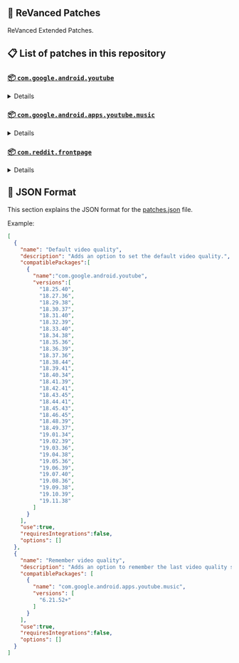 ## 🧩 ReVanced Patches

ReVanced Extended Patches.

## 📋 List of patches in this repository

### [📦 `com.google.android.youtube`](https://play.google.com/store/apps/details?id=com.google.android.youtube)
<details>

| 💊 Patch | 📜 Description | 🏹 Target Version |
|:--------:|:--------------:|:-----------------:|
| `Add splash animation` | Adds old style splash animation. | 18.25.40 ~ 19.11.38 |
| `Alternative thumbnails` | Adds options to replace video thumbnails using the DeArrow API or image captures from the video. | 18.25.40 ~ 19.11.38 |
| `Ambient mode switch` | Adds an option to bypass the restrictions of ambient mode or disable it completely. | 18.25.40 ~ 19.11.38 |
| `Append time stamps information` | Adds an option to add the current video quality or playback speed in brackets next to the current time. | 18.25.40 ~ 19.11.38 |
| `Change player flyout panel toggles` | Adds an option to use text toggles instead of switch toggles within the additional settings menu. | 18.25.40 ~ 19.05.36 |
| `Change start page` | Adds an option to set which page the app opens in instead of the homepage. | 18.25.40 ~ 19.11.38 |
| `Custom branding heading` | Applies a custom heading in the top left corner within the app. | 18.25.40 ~ 19.11.38 |
| `Custom branding icon YouTube` | Change the YouTube launcher icon to the icon specified in options.json. | 18.25.40 ~ 19.11.38 |
| `Custom branding name YouTube` | Rename the YouTube app to the name specified in options.json. | 18.25.40 ~ 19.11.38 |
| `Custom double tap length` | Add 'double-tap to seek' value. | 18.25.40 ~ 19.11.38 |
| `Custom package name` | Changes the package name for the non-root build of YouTube and YouTube Music to the name specified in options.json. | all |
| `Custom playback speed` | Adds options to customize available playback speeds. | 18.25.40 ~ 19.11.38 |
| `Custom player overlay opacity` | Adds an option to change the opacity of the video player background when player controls are visible. | 18.25.40 ~ 19.11.38 |
| `Custom seekbar color` | Adds an option to customize seekbar colors in video players and video thumbnails. | 18.25.40 ~ 19.11.38 |
| `Default playback speed` | Adds an option to set the default playback speed. | 18.25.40 ~ 19.11.38 |
| `Default video quality` | Adds an option to set the default video quality. | 18.25.40 ~ 19.11.38 |
| `Disable HDR video` | Adds options to disable HDR video. | 18.25.40 ~ 19.11.38 |
| `Disable QUIC protocol` | Adds an option to disable CronetEngine's QUIC protocol. | 18.25.40 ~ 19.11.38 |
| `Disable auto captions` | Adds an option to disable captions from being automatically enabled. | 18.25.40 ~ 19.11.38 |
| `Disable haptic feedback` | Adds an option to disable haptic feedback when swiping the video player. | 18.25.40 ~ 19.11.38 |
| `Disable landscape mode` | Adds an option to disable landscape mode when entering fullscreen. | 18.25.40 ~ 19.11.38 |
| `Disable pip notification` | Disable pip notification when you first launch pip mode. | 18.25.40 ~ 19.11.38 |
| `Disable rolling number animations` | Adds an option to disable rolling number animations of video view count, user likes, and upload time. | 18.43.45 ~ 19.11.38 |
| `Disable shorts on startup` | Adds an option to disable the Shorts player from resuming on app startup when Shorts were last being watched. | 18.25.40 ~ 19.11.38 |
| `Disable speed overlay` | Adds an option to disable 'Play at 2x speed' when pressing and holding in the video player. | 18.25.40 ~ 19.11.38 |
| `Disable update screen` | Adds an option to disable the "Update your app" screen that appears when using an outdated client. | 18.25.40 ~ 19.11.38 |
| `Enable bottom player gestures` | Adds an option to enter fullscreen when swiping down below the video player. | 18.25.40 ~ 19.11.38 |
| `Enable compact controls overlay` | Adds an option to make the fullscreen controls compact. | 18.25.40 ~ 19.11.38 |
| `Enable debug logging` | Adds an option to enable debug logging. | 18.25.40 ~ 19.11.38 |
| `Enable external browser` | Adds an option to always open links in your browser instead of in the in-app-browser. | 18.25.40 ~ 19.11.38 |
| `Enable gradient loading screen` | Adds an option to enable gradient loading screen. | 18.25.40 ~ 19.11.38 |
| `Enable language switch` | Adds an option to enable or disable language switching toggle. | 18.25.40 ~ 19.11.38 |
| `Enable minimized playback` | Enables minimized and background playback. | 18.25.40 ~ 19.11.38 |
| `Enable new splash animation` | Adds an option to enable a new type of splash animation. | 18.25.40 ~ 19.11.38 |
| `Enable new thumbnail preview` | Adds an option to enables the new seekbar thumbnails preview. | 18.25.40 ~ 19.11.38 |
| `Enable old quality layout` | Adds an option to restore the old video quality menu with specific video resolution options. | 18.25.40 ~ 19.11.38 |
| `Enable open links directly` | Adds an option to skip over redirection URLs in external links. | 18.25.40 ~ 19.11.38 |
| `Enable seekbar tapping` | Adds an option to enable tap-to-seek on the seekbar of the video player. | 18.25.40 ~ 19.11.38 |
| `Enable song search` | Adds an option to enable song search in the voice search screen. | 18.30.37 ~ 19.11.38 |
| `Enable tablet mini player` | Adds an option to enable the tablet mini player layout. | 18.25.40 ~ 19.11.38 |
| `Enable tablet navigation bar` | Adds an option to enable the tablet navigation bar. | 18.25.40 ~ 19.11.38 |
| `Enable wide search bar` | Adds an option to replace the search icon with a wide search bar. This will hide the YouTube logo when active. | 18.25.40 ~ 19.11.38 |
| `Force fullscreen` | Adds an option to forcefully open videos in fullscreen. | 18.25.40 ~ 19.11.38 |
| `Force opus codec` | Adds an option to force the opus audio codec instead of the mp4a audio codec. | 18.25.40 ~ 19.11.38 |
| `Force video codec` | Adds an option to force the video codec. | 18.25.40 ~ 19.11.38 |
| `Header switch` | Add switch to change header. | 18.25.40 ~ 19.11.38 |
| `Hide account menu` | Adds the ability to hide account menu elements using a custom filter in the account menu and You tab. | 18.25.40 ~ 19.11.38 |
| `Hide animated button background` | Hides the background of the pause and play animated buttons in the Shorts player. | 18.25.40 ~ 19.11.38 |
| `Hide auto player popup panels` | Adds an option to hide panels (such as live chat) from opening automatically. | 18.25.40 ~ 19.11.38 |
| `Hide autoplay button` | Adds an option to hide the autoplay button in the video player. | 18.25.40 ~ 19.11.38 |
| `Hide autoplay preview` | Adds an option to hide the autoplay preview container when in fullscreen. | 18.25.40 ~ 19.11.38 |
| `Hide button container` | Adds options to hide action buttons below the video player. | 18.25.40 ~ 19.11.38 |
| `Hide captions button` | Adds an option to hide the captions button in the video player. | 18.25.40 ~ 19.11.38 |
| `Hide cast button` | Adds an option to hide the cast button. | 18.25.40 ~ 19.11.38 |
| `Hide category bar` | Adds an option to hide the category bar in feeds. | 18.25.40 ~ 19.11.38 |
| `Hide channel avatar section` | Adds an option to hide the channel avatar section of the subscription feed. | 18.25.40 ~ 19.11.38 |
| `Hide channel profile components` | Adds an option to hide channel profile components. | 18.25.40 ~ 19.11.38 |
| `Hide channel watermark` | Adds an option to hide creator's watermarks in the video player. | 18.25.40 ~ 19.11.38 |
| `Hide collapse button` | Adds an option to hide the collapse button in the video player. | 18.25.40 ~ 19.11.38 |
| `Hide comment component` | Adds options to hide components related to comments. | 18.25.40 ~ 19.11.38 |
| `Hide crowdfunding box` | Adds an option to hide the crowdfunding box between the player and video description. | 18.25.40 ~ 19.11.38 |
| `Hide description components` | Adds an option to hide description components. | 18.25.40 ~ 19.11.38 |
| `Hide double tap overlay filter` | Hides the double tap dark filter layer. | 18.25.40 ~ 19.11.38 |
| `Hide double tap to like animations` | Hides the like animations when double tap the screen in the Shorts player. | 18.25.40 ~ 19.11.38 |
| `Hide end screen cards` | Adds an option to hide suggested video cards at the end of the video in the video player. | 18.25.40 ~ 19.11.38 |
| `Hide end screen overlay` | Adds an option to hide the overlay in fullscreen when swiping up and at the end of videos. | 18.25.40 ~ 19.11.38 |
| `Hide feed flyout panel` | Adds the ability to hide feed flyout panel components using a custom filter. | 18.25.40 ~ 19.11.38 |
| `Hide filmstrip overlay` | Adds an option to hide filmstrip overlay in the video player. | 18.25.40 ~ 19.11.38 |
| `Hide floating microphone` | Adds an option to hide the floating microphone button when searching. | 18.25.40 ~ 19.11.38 |
| `Hide fullscreen button` | Force to hide fullscreen button in player bottom UI container. | 18.25.40 ~ 19.11.38 |
| `Hide fullscreen panels` | Adds an option to hide panels such as live chat when in fullscreen. | 18.25.40 ~ 19.11.38 |
| `Hide general ads` | Adds options to hide general ads. | 18.25.40 ~ 19.11.38 |
| `Hide handle` | Adds options to hide the handle in the account switcher and You tab. | 18.25.40 ~ 19.11.38 |
| `Hide info cards` | Adds an option to hide info-cards in the video player. | 18.25.40 ~ 19.11.38 |
| `Hide latest videos button` | Adds options to hide latest videos button in home feed. | 18.25.40 ~ 19.11.38 |
| `Hide layout components` | Adds options to hide general layout components. | 18.25.40 ~ 19.11.38 |
| `Hide load more button` | Adds an option to hide the button under videos that loads similar videos. | 18.25.40 ~ 19.11.38 |
| `Hide mix playlists` | Adds an option to hide mix playlists in feed. | 18.25.40 ~ 19.11.38 |
| `Hide music button` | Adds an option to hide the YouTube Music button in the video player. | 18.25.40 ~ 19.11.38 |
| `Hide navigation buttons` | Adds options to hide and change navigation buttons (such as the Shorts button). | 18.25.40 ~ 19.11.38 |
| `Hide navigation label` | Adds an option to hide navigation bar labels. | 18.25.40 ~ 19.11.38 |
| `Hide player buttons background` | Force to hide the dark background surrounding the video player controls. | 18.25.40 ~ 19.11.38 |
| `Hide player chapters` | Forces to hide chapters in player bottom UI container. | 18.25.40 ~ 19.11.38 |
| `Hide player flyout panel` | Adds options to hide player flyout panel components. | 18.25.40 ~ 19.11.38 |
| `Hide previous next button` | Adds an option to hide the previous and next buttons in the video player. | 18.25.40 ~ 19.11.38 |
| `Hide search term thumbnail` | Adds an option to hide thumbnails in the search term history. | 18.25.40 ~ 19.11.38 |
| `Hide seek message` | Adds an option to hide the 'Slide left or right to seek' or 'Release to cancel' message container in the video player. | 18.39.41 ~ 19.11.38 |
| `Hide seekbar` | Adds an option to hide the seekbar in video player and video thumbnails. | 18.25.40 ~ 19.11.38 |
| `Hide shorts components` | Adds options to hide components related to YouTube Shorts. | 18.25.40 ~ 19.11.38 |
| `Hide snack bar` | Adds an option to hide the snack bar action popup. | 18.25.40 ~ 19.11.38 |
| `Hide suggested actions` | Adds an option to hide the suggested actions bar inside the player. | 18.25.40 ~ 19.11.38 |
| `Hide suggested video overlay` | Adds an option to hide the suggested video overlay at the end of videos. | 18.25.40 ~ 19.11.38 |
| `Hide suggestions shelf` | Adds an option to hide the suggestions shelf in feed. | 18.25.40 ~ 19.11.38 |
| `Hide time stamp` | Adds an option to hide the timestamp in the bottom left of the video player. | 18.25.40 ~ 19.11.38 |
| `Hide toolbar button` | Adds an option to hide the button in the toolbar. | 18.25.40 ~ 19.11.38 |
| `Hide tooltip content` | Hides the tooltip box that appears on first install. | 18.25.40 ~ 19.11.38 |
| `Hide trending searches` | Adds an option to hide trending searches in the search bar. | 18.25.40 ~ 19.11.38 |
| `Hide video ads` | Adds an option to hide ads in the video player. | 18.25.40 ~ 19.11.38 |
| `Hide voice search button` | Hide voice search button in search bar. | 18.25.40 ~ 19.11.38 |
| `Keep landscape mode` | Adds an option to keep landscape mode when turning the screen off and on in fullscreen. | 18.42.41 ~ 19.11.38 |
| `Layout switch` | Adds an option to trick dpi to use tablet or phone layout. | 18.25.40 ~ 19.11.38 |
| `MaterialYou` | Enables MaterialYou theme for Android 12+ | 18.25.40 ~ 19.11.38 |
| `MicroG support` | Allows ReVanced Extended to run without root and under a different package name with MicroG. | 18.25.40 ~ 19.11.38 |
| `Overlay buttons` | Adds an option to display overlay buttons in the video player. | 18.25.40 ~ 19.11.38 |
| `Quick actions components` | Adds options to hide and customize components below the seekbar in fullscreen. | 18.25.40 ~ 19.11.38 |
| `Remove viewer discretion dialog` | Adds an option to remove the dialog that appears when opening a video that has been age-restricted by accepting it automatically. This does not bypass the age restriction. | 18.25.40 ~ 19.11.38 |
| `Return YouTube Dislike` | Shows the dislike count of videos using the Return YouTube Dislike API. | 18.25.40 ~ 19.11.38 |
| `Sanitize sharing links` | Adds an option to remove tracking query parameters from URLs when sharing links. | 18.25.40 ~ 19.11.38 |
| `Settings` | Applies mandatory patches to implement ReVanced Extended settings into the application. | 18.25.40 ~ 19.11.38 |
| `Settings icons` | Adds icons to specific preferences in the settings. | all |
| `Shorts overlay buttons` | Apply the new icons to the action buttons of the Shorts player. | 18.25.40 ~ 19.11.38 |
| `SponsorBlock` | Integrates SponsorBlock which allows skipping video segments such as sponsored content. | 18.25.40 ~ 19.11.38 |
| `Spoof app version` | Adds options to spoof the YouTube client version. This can be used to restore old UI elements and features. | 18.25.40 ~ 19.11.38 |
| `Spoof device dimensions` | Adds an option to spoof the device dimensions which unlocks higher video qualities if they aren't available on the device. | 18.25.40 ~ 19.11.38 |
| `Spoof player parameters` | Adds options to spoof player parameters to prevent playback issues. | 18.25.40 ~ 19.11.38 |
| `Swipe controls` | Adds options to enable and configure volume and brightness swipe controls. | 18.25.40 ~ 19.11.38 |
| `Theme` | Change the app's theme to the values specified in options.json. | 18.25.40 ~ 19.11.38 |
| `Translations` | Add Crowdin translations for YouTube. | 18.25.40 ~ 19.11.38 |
</details>

### [📦 `com.google.android.apps.youtube.music`](https://play.google.com/store/apps/details?id=com.google.android.apps.youtube.music)
<details>

| 💊 Patch | 📜 Description | 🏹 Target Version |
|:--------:|:--------------:|:-----------------:|
| `Amoled` | Applies a pure black theme to some components. | 6.21.52+ |
| `Background play` | Enables playing music in the background. | 6.21.52+ |
| `Bitrate default value` | Sets the audio quality to "Always High" when you first install the app. | 6.21.52+ |
| `Certificate spoof` | Enables YouTube Music to work with Android Auto by spoofing the YouTube Music certificate. | 6.21.52+ |
| `Change start page` | Adds an option to set which page the app opens in instead of the homepage. | 6.21.52+ |
| `Custom branding icon YouTube Music` | Changes the YouTube Music app icon to the icon specified in options.json. | 6.21.52+ |
| `Custom branding name YouTube Music` | Renames the YouTube Music app to the name specified in options.json. | 6.21.52+ |
| `Custom package name` | Changes the package name for the non-root build of YouTube and YouTube Music to the name specified in options.json. | 6.21.52+ |
| `Custom playback speed` | Adds an option to customize available playback speeds. | 6.21.52+ |
| `Disable auto captions` | Adds an option to disable captions from being automatically enabled. | 6.21.52+ |
| `Disable overlay filter` | Removes the dark overlay when comment, share, save to playlist, and flyout panels are open. | 6.21.52+ |
| `Enable black navigation bar` | Adds an option to set the navigation bar color to black. | 6.21.52+ |
| `Enable color match player` | Adds an option to match the color of the miniplayer to the fullscreen player. Deprecated on YT Music 6.34.51+. | 6.21.52 ~ 6.33.52 |
| `Enable compact dialog` | Adds an option to enable the compact flyout menu on phones. | 6.21.52+ |
| `Enable custom filter` | Adds a custom filter which can be used to hide layout components. | 6.21.52+ |
| `Enable debug logging` | Adds an option to enable debug logging. | 6.21.52+ |
| `Enable force minimized player` | Adds an option to keep the miniplayer minimized even when another track is played. | 6.21.52+ |
| `Enable landscape mode` | Adds an option to enable landscape mode when rotating the screen on phones. | 6.21.52+ |
| `Enable minimized playback` | Enables playback in miniplayer for Kids music. | 6.21.52+ |
| `Enable old player background` | Adds an option to return the player background to the old style. Deprecated on YT Music 6.34.51+. | 6.21.52 ~ 6.33.52 |
| `Enable old player layout` | Adds an option to return the player layout to the old style. Deprecated on YT Music 6.31.55+. | 6.21.52 ~ 6.33.52 |
| `Enable old style library shelf` | Adds an option to return the library tab to the old style. | 6.21.52+ |
| `Enable old style miniplayer` | Adds an option to return the miniplayer to the old style. | 6.21.52+ |
| `Enable opus codec` | Adds an option use the opus audio codec instead of the mp4a audio codec. | 6.21.52+ |
| `Enable playback speed` | Adds an option to add a playback speed button to the flyout panel. | 6.21.52+ |
| `Enable zen mode` | Adds an option to change the player background to light grey to reduce eye strain. Deprecated on YT Music 6.34.51+. | 6.21.52 ~ 6.33.52 |
| `Exclusive audio playback` | Unlocks the option to play music without video. | 6.21.52+ |
| `Hide "New" button` | Adds an option to hide the "New" button in the library. | 6.21.52+ |
| `Hide account menu` | Adds the ability to hide account menu elements using a custom filter. | 6.21.52+ |
| `Hide action bar component` | Adds options to hide action bar components and replace the offline download button with an external download button. | 6.21.52+ |
| `Hide button shelf` | Adds an option to hide the button shelf from the homepage and explore tab. | 6.21.52+ |
| `Hide carousel shelf` | Adds an option to hide the carousel shelf from the homepage and explore tab. | 6.21.52+ |
| `Hide cast button` | Adds an option to hide the cast button. | 6.21.52+ |
| `Hide category bar` | Adds an option to hide the category bar. | 6.21.52+ |
| `Hide channel guidelines` | Adds an option to hide the channel guidelines at the top of the comments section. | 6.21.52+ |
| `Hide double tap overlay filter` | Removes the dark overlay when double-tapping to seek. | 6.21.52+ |
| `Hide emoji picker and time stamp` | Adds an option to hide the emoji picker and time stamp when typing comments. | 6.21.52+ |
| `Hide flyout panel` | Adds options to hide flyout panel components. | 6.21.52+ |
| `Hide fullscreen share button` | Adds an option to hide the share button in the fullscreen player. | 6.21.52+ |
| `Hide general ads` | Adds options to hide general ads. | 6.21.52+ |
| `Hide get premium` | Hides the "Get Music Premium" label from the account menu and settings. | 6.21.52+ |
| `Hide handle` | Adds an option to hide the handle in the account menu. | 6.21.52+ |
| `Hide history button` | Adds an option to hide the history button in the toolbar. | 6.21.52+ |
| `Hide navigation bar component` | Adds options to hide navigation bar components. | 6.21.52+ |
| `Hide player overlay filter` | Removes the dark overlay when single-tapping player. | 6.21.52+ |
| `Hide playlist cards` | Adds an option to hide playlist cards from the homepage. | 6.21.52+ |
| `Hide sample shelf` | Adds an option to hide the sample shelf from the homepage. | 6.21.52+ |
| `Hide tap to update button` | Adds an option to hide the tap to update button. | 6.21.52+ |
| `Hide taste builder` | Hides the "Tell us which artists you like" card from the homepage. | 6.21.52+ |
| `Hide terms container` | Adds an option to hide the terms of service container in the account menu. | 6.21.52+ |
| `Hide tooltip content` | Hides the tooltip box that appears when opening the app for the first time. | 6.21.52+ |
| `Hide voice search button` | Hides the voice search button in the search bar. | 6.21.52+ |
| `MicroG support` | Allows YouTube Music to run without root and under a different package name with MicroG. | 6.21.52+ |
| `Remember playback speed` | Adds an option to remember the last playback speed selected. | 6.21.52+ |
| `Remember repeat state` | Adds an option to remember the state of the repeat toggle. | 6.21.52+ |
| `Remember shuffle state` | Adds an option to remember the state of the shuffle toggle. | 6.21.52+ |
| `Remember video quality` | Adds an option to remember the last video quality selected. | 6.21.52+ |
| `Remove viewer discretion dialog` | Adds an option to remove the dialog that appears when opening a video that has been age-restricted by accepting it automatically. This does not bypass the age restriction. | 6.21.52+ |
| `Replace cast button` | Adds an option to replace the cast button in the player with the "Open music" button. | 6.21.52+ |
| `Replace dismiss queue` | Adds an option to replace "Dismiss queue" with "Watch on YouTube" in the flyout menu. | 6.21.52+ |
| `Return YouTube Dislike` | Adds an option to show the dislike count of songs using the Return YouTube Dislike API. | 6.21.52+ |
| `Sanitize sharing links` | Adds an option to remove tracking query parameters from URLs when sharing links. | 6.21.52+ |
| `Settings` | Adds ReVanced Extended settings to YouTube Music. | 6.21.52+ |
| `SponsorBlock` | Adds options to enable and configure SponsorBlock, which can skip undesired video segments such as non-music sections. | 6.21.52+ |
| `Spoof app version` | Adds options to spoof the YouTube Music client version. This can remove the radio mode restriction in Canadian regions or disable real-time lyrics. | 6.21.52+ |
| `Translations` | Adds Crowdin translations for YouTube Music. | 6.21.52+ |
</details>

### [📦 `com.reddit.frontpage`](https://play.google.com/store/apps/details?id=com.reddit.frontpage)
<details>

| 💊 Patch | 📜 Description | 🏹 Target Version |
|:--------:|:--------------:|:-----------------:|
| `Change package name` | Changes the package name for Reddit to the name specified in options.json. | all |
| `Custom branding name Reddit` | Renames the Reddit app to the name specified in options.json. | all |
| `Disable screenshot popup` | Adds an option to disable the popup that shows up when taking a screenshot. | all |
| `Hide ads` | Adds options to hide ads. | all |
| `Hide navigation buttons` | Adds options to hide buttons in the navigation bar. | all |
| `Hide recently visited shelf` | Adds an option to hide the recently visited shelf in the sidebar. | all |
| `Hide toolbar button` | Adds an option to hide the r/place or Reddit recap button in the toolbar. | all |
| `Open links directly` | Adds an option to skip over redirection URLs in external links. | all |
| `Open links externally` | Adds an option to always open links in your browser instead of in the in-app-browser. | all |
| `Premium icon` | Unlocks premium app icons. | all |
| `Remove subreddit dialog` | Adds options to remove the NSFW community warning and notifications suggestion dialogs by dismissing them automatically. | all |
| `Sanitize sharing links` | Adds an option to remove tracking query parameters from URLs when sharing links. | all |
| `Settings` | Adds ReVanced Extended settings to Reddit. | all |
</details>



## 📝 JSON Format

This section explains the JSON format for the [patches.json](patches.json) file.

Example:

```json
[
  {
    "name": "Default video quality",
    "description": "Adds an option to set the default video quality.",
    "compatiblePackages":[
      {
        "name":"com.google.android.youtube",
        "versions":[
          "18.25.40",
          "18.27.36",
          "18.29.38",
          "18.30.37",
          "18.31.40",
          "18.32.39",
          "18.33.40",
          "18.34.38",
          "18.35.36",
          "18.36.39",
          "18.37.36",
          "18.38.44",
          "18.39.41",
          "18.40.34",
          "18.41.39",
          "18.42.41",
          "18.43.45",
          "18.44.41",
          "18.45.43",
          "18.46.45",
          "18.48.39",
          "18.49.37",
          "19.01.34",
          "19.02.39",
          "19.03.36",
          "19.04.38",
          "19.05.36",
          "19.06.39",
          "19.07.40",
          "19.08.36",
          "19.09.38",
          "19.10.39",
          "19.11.38"
        ]
      }
    ],
    "use":true,
    "requiresIntegrations":false,
    "options": []
  },
  {
    "name": "Remember video quality",
    "description": "Adds an option to remember the last video quality selected.",
    "compatiblePackages": [
      {
        "name": "com.google.android.apps.youtube.music",
        "versions": [
          "6.21.52+"
        ]
      }
    ],
    "use":true,
    "requiresIntegrations":false,
    "options": []
  }
]
```